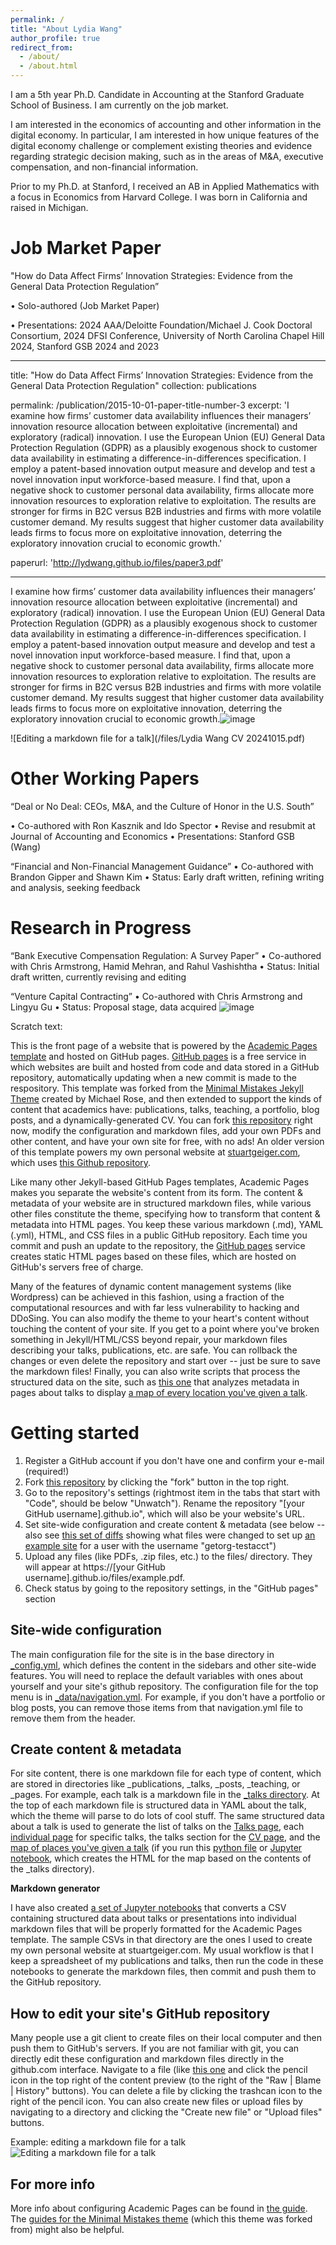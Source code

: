 ```yaml
---
permalink: /
title: "About Lydia Wang"
author_profile: true
redirect_from: 
  - /about/
  - /about.html
---
```


I am a 5th year Ph.D. Candidate in Accounting at the Stanford Graduate School of Business. I am currently on the job market.

I am interested in the economics of accounting and other information in the digital economy. In particular, I am interested in how unique features of the digital economy challenge or complement existing theories and evidence regarding strategic decision making, such as in the areas of M&A, executive compensation, and non-financial information.

Prior to my Ph.D. at Stanford, I received an AB in Applied Mathematics with a focus in Economics from Harvard College. I was born in California and raised in Michigan.


Job Market Paper
======
"How do Data Affect Firms’ Innovation Strategies: Evidence from the General Data Protection Regulation”

•	Solo-authored (Job Market Paper)

•	Presentations: 2024 AAA/Deloitte Foundation/Michael J. Cook Doctoral Consortium, 2024 DFSI Conference, University of North Carolina Chapel Hill 2024, Stanford GSB 2024 and 2023 

---
title: "How do Data Affect Firms’ Innovation Strategies: Evidence from the General Data Protection Regulation"
collection: publications
<!--category: manuscripts-->
permalink: /publication/2015-10-01-paper-title-number-3
excerpt: 'I examine how firms’ customer data availability influences their managers’ innovation resource allocation between exploitative (incremental) and exploratory (radical) innovation. I use the European Union (EU) General Data Protection Regulation (GDPR) as a plausibly exogenous shock to customer data availability in estimating a difference-in-differences specification. I employ a patent-based innovation output measure and develop and test a novel innovation input workforce-based measure. I find that, upon a negative shock to customer personal data availability, firms allocate more innovation resources to exploration relative to exploitation. The results are stronger for firms in B2C versus B2B industries and firms with more volatile customer demand. My results suggest that higher customer data availability leads firms to focus more on exploitative innovation, deterring the exploratory innovation crucial to economic growth.'
<!--date: 2015-10-01-->
<!--venue: 'Journal 1'-->
<!--slidesurl: 'http://academicpages.github.io/files/slides3.pdf'-->
paperurl: 'http://lydwang.github.io/files/paper3.pdf'
<!--citation: 'Your Name, You. (2015). &quot;Paper Title Number 3.&quot; <i>Journal 1</i>. 1(3).'-->
---

I examine how firms’ customer data availability influences their managers’ innovation resource allocation between exploitative (incremental) and exploratory (radical) innovation. I use the European Union (EU) General Data Protection Regulation (GDPR) as a plausibly exogenous shock to customer data availability in estimating a difference-in-differences specification. I employ a patent-based innovation output measure and develop and test a novel innovation input workforce-based measure. I find that, upon a negative shock to customer personal data availability, firms allocate more innovation resources to exploration relative to exploitation. The results are stronger for firms in B2C versus B2B industries and firms with more volatile customer demand. My results suggest that higher customer data availability leads firms to focus more on exploitative innovation, deterring the exploratory innovation crucial to economic growth.![image](https://github.com/user-attachments/assets/2a8950de-73b8-4fd3-83c6-23d00804388e)



![Editing a markdown file for a talk](/files/Lydia Wang CV 20241015.pdf)

Other Working Papers
======
“Deal or No Deal: CEOs, M&A, and the Culture of Honor in the U.S. South”

•	Co-authored with Ron Kasznik and Ido Spector
•	Revise and resubmit at Journal of Accounting and Economics
•	Presentations: Stanford GSB (Wang)



“Financial and Non-Financial Management Guidance”
•	Co-authored with Brandon Gipper and Shawn Kim
•	Status: Early draft written, refining writing and analysis, seeking feedback




Research in Progress
======
“Bank Executive Compensation Regulation: A Survey Paper”
•	Co-authored with Chris Armstrong, Hamid Mehran, and Rahul Vashishtha
•	Status: Initial draft written, currently revising and editing


“Venture Capital Contracting”
•	Co-authored with Chris Armstrong and Lingyu Gu
•	Status: Proposal stage, data acquired
![image](https://github.com/user-attachments/assets/3ec34922-88b4-4179-8787-7a3765cc00fb)




Scratch text:

This is the front page of a website that is powered by the [Academic Pages template](https://github.com/academicpages/academicpages.github.io) and hosted on GitHub pages. [GitHub pages](https://pages.github.com) is a free service in which websites are built and hosted from code and data stored in a GitHub repository, automatically updating when a new commit is made to the respository. This template was forked from the [Minimal Mistakes Jekyll Theme](https://mmistakes.github.io/minimal-mistakes/) created by Michael Rose, and then extended to support the kinds of content that academics have: publications, talks, teaching, a portfolio, blog posts, and a dynamically-generated CV. You can fork [this repository](https://github.com/academicpages/academicpages.github.io) right now, modify the configuration and markdown files, add your own PDFs and other content, and have your own site for free, with no ads! An older version of this template powers my own personal website at [stuartgeiger.com](http://stuartgeiger.com), which uses [this Github repository](https://github.com/staeiou/staeiou.github.io).

Like many other Jekyll-based GitHub Pages templates, Academic Pages makes you separate the website's content from its form. The content & metadata of your website are in structured markdown files, while various other files constitute the theme, specifying how to transform that content & metadata into HTML pages. You keep these various markdown (.md), YAML (.yml), HTML, and CSS files in a public GitHub repository. Each time you commit and push an update to the repository, the [GitHub pages](https://pages.github.com/) service creates static HTML pages based on these files, which are hosted on GitHub's servers free of charge.

Many of the features of dynamic content management systems (like Wordpress) can be achieved in this fashion, using a fraction of the computational resources and with far less vulnerability to hacking and DDoSing. You can also modify the theme to your heart's content without touching the content of your site. If you get to a point where you've broken something in Jekyll/HTML/CSS beyond repair, your markdown files describing your talks, publications, etc. are safe. You can rollback the changes or even delete the repository and start over -- just be sure to save the markdown files! Finally, you can also write scripts that process the structured data on the site, such as [this one](https://github.com/academicpages/academicpages.github.io/blob/master/talkmap.ipynb) that analyzes metadata in pages about talks to display [a map of every location you've given a talk](https://academicpages.github.io/talkmap.html).

Getting started
======
1. Register a GitHub account if you don't have one and confirm your e-mail (required!)
1. Fork [this repository](https://github.com/academicpages/academicpages.github.io) by clicking the "fork" button in the top right. 
1. Go to the repository's settings (rightmost item in the tabs that start with "Code", should be below "Unwatch"). Rename the repository "[your GitHub username].github.io", which will also be your website's URL.
1. Set site-wide configuration and create content & metadata (see below -- also see [this set of diffs](http://archive.is/3TPas) showing what files were changed to set up [an example site](https://getorg-testacct.github.io) for a user with the username "getorg-testacct")
1. Upload any files (like PDFs, .zip files, etc.) to the files/ directory. They will appear at https://[your GitHub username].github.io/files/example.pdf.  
1. Check status by going to the repository settings, in the "GitHub pages" section

Site-wide configuration
------
The main configuration file for the site is in the base directory in [_config.yml](https://github.com/academicpages/academicpages.github.io/blob/master/_config.yml), which defines the content in the sidebars and other site-wide features. You will need to replace the default variables with ones about yourself and your site's github repository. The configuration file for the top menu is in [_data/navigation.yml](https://github.com/academicpages/academicpages.github.io/blob/master/_data/navigation.yml). For example, if you don't have a portfolio or blog posts, you can remove those items from that navigation.yml file to remove them from the header. 

Create content & metadata
------
For site content, there is one markdown file for each type of content, which are stored in directories like _publications, _talks, _posts, _teaching, or _pages. For example, each talk is a markdown file in the [_talks directory](https://github.com/academicpages/academicpages.github.io/tree/master/_talks). At the top of each markdown file is structured data in YAML about the talk, which the theme will parse to do lots of cool stuff. The same structured data about a talk is used to generate the list of talks on the [Talks page](https://academicpages.github.io/talks), each [individual page](https://academicpages.github.io/talks/2012-03-01-talk-1) for specific talks, the talks section for the [CV page](https://academicpages.github.io/cv), and the [map of places you've given a talk](https://academicpages.github.io/talkmap.html) (if you run this [python file](https://github.com/academicpages/academicpages.github.io/blob/master/talkmap.py) or [Jupyter notebook](https://github.com/academicpages/academicpages.github.io/blob/master/talkmap.ipynb), which creates the HTML for the map based on the contents of the _talks directory).

**Markdown generator**

I have also created [a set of Jupyter notebooks](https://github.com/academicpages/academicpages.github.io/tree/master/markdown_generator
) that converts a CSV containing structured data about talks or presentations into individual markdown files that will be properly formatted for the Academic Pages template. The sample CSVs in that directory are the ones I used to create my own personal website at stuartgeiger.com. My usual workflow is that I keep a spreadsheet of my publications and talks, then run the code in these notebooks to generate the markdown files, then commit and push them to the GitHub repository.

How to edit your site's GitHub repository
------
Many people use a git client to create files on their local computer and then push them to GitHub's servers. If you are not familiar with git, you can directly edit these configuration and markdown files directly in the github.com interface. Navigate to a file (like [this one](https://github.com/academicpages/academicpages.github.io/blob/master/_talks/2012-03-01-talk-1.md) and click the pencil icon in the top right of the content preview (to the right of the "Raw | Blame | History" buttons). You can delete a file by clicking the trashcan icon to the right of the pencil icon. You can also create new files or upload files by navigating to a directory and clicking the "Create new file" or "Upload files" buttons. 

Example: editing a markdown file for a talk
![Editing a markdown file for a talk](/images/editing-talk.png)

For more info
------
More info about configuring Academic Pages can be found in [the guide](https://academicpages.github.io/markdown/). The [guides for the Minimal Mistakes theme](https://mmistakes.github.io/minimal-mistakes/docs/configuration/) (which this theme was forked from) might also be helpful.
